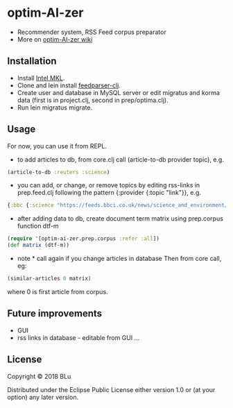 # optim-AI-zer

- Recommender system, RSS Feed corpus preparator
- More on [optim-AI-zer wiki](https://github.com/masandcomm/optim-ai-zer/wiki)



## Installation

  - Install [Intel MKL](https://software.intel.com/en-us/mkl).
  - Clone and lein install [feedparser-clj](https://github.com/scsibug/feedparser-clj).
  - Create user and database in MySQL server  or edit migratus and korma data (first is in project.clj, second in prep/optima.clj).
  - Run lein migratus migrate.

## Usage

For now, you can use it from REPL.
* to add articles to db, from core.clj call (article-to-db provider topic), e.g.
``` clojure
(article-to-db :reuters :science)
```
* you can add, or change, or remove topics by editing rss-links in prep.feed.clj following the pattern {:provider {:topic "link"}}, e.g.
``` clojure
{:bbc {:science "https://feeds.bbci.co.uk/news/science_and_environment/rss.xml"}}
```
* after adding data to db, create document term matrix using prep.corpus function dtf-m
``` clojure
(require '[optim-ai-zer.prep.corpus :refer :all])
(def matrix (dtf-m))
```
 * note * call again if you change articles in database
Then from core call, eg:
``` clojure
(similar-articles 0 matrix)
```
where 0 is first article from corpus.

## Future improvements
- GUI
- rss links in database - editable from GUI
...

## License

Copyright © 2018 BLu

Distributed under the Eclipse Public License either version 1.0 or (at
your option) any later version.
